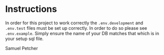 # Instructions 
In order for this project to work correctly the `.env.development` and `.env.test` files must be set up correctly. In order to do so please see `.env.example`. Simply ensure the name of your DB matches that which is in your setup sql file.

Samuel Petcher
